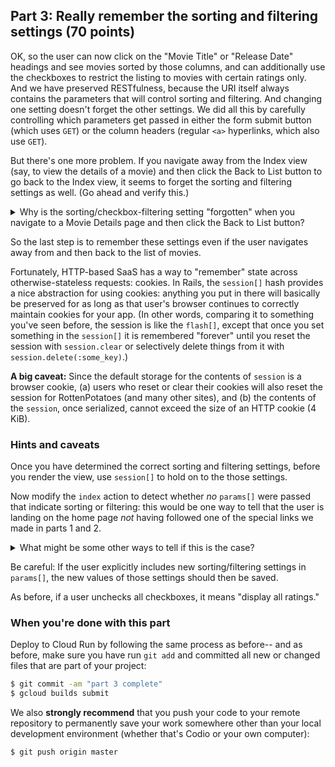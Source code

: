 
## Part 3: Really remember the sorting and filtering settings (70 points)

OK, so the user can now click on the "Movie Title" or "Release Date"
headings and see movies sorted by those columns, and can additionally
use the checkboxes to restrict the listing to movies with certain
ratings only. And we have preserved RESTfulness, because the URI
itself always contains the parameters that will control sorting and
filtering.  And changing one setting doesn't forget the other
settings.  We did all this by carefully controlling which parameters
get passed in either the form submit button (which uses `GET`) or the
column headers (regular `<a>` hyperlinks, which also use `GET`).

But there's one more problem. If you navigate away from the Index view (say, to view
the details of a movie) and then click the Back to List button to go
back to the Index view, it seems to forget the sorting and filtering
settings as well.  (Go ahead and verify this.)

<details>
<summary>
Why is the sorting/checkbox-filtering setting "forgotten" when you
navigate to a Movie Details page and then click the Back to List button?
</summary>
<blockquote>
The Back to List button is just a link for the RESTful route `GET
/movies`, but in parts 1 and 2, we have been adding extra parameters
to the route (in both the form submission and the column header links)
to encode those settings. 
</blockquote>
</details>

So the last step is to remember these settings even if the user
navigates away from and then back to the list of movies. 

Fortunately, HTTP-based SaaS has a way to "remember" state across
otherwise-stateless requests: cookies.  In Rails, the `session[]` hash
provides a nice abstraction for using cookies: anything you put in
there will basically be preserved for as long as that user's browser
continues to correctly maintain cookies for your app.
(In other words, comparing it to something you've seen before, the
session is like the `flash[]`, except that once you set 
something in the `session[]` it is remembered "forever" until you
reset the session with `session.clear` or selectively delete things
from it with `session.delete(:some_key)`.)

**A big caveat:** Since the default storage for the contents of
`session` is a browser cookie, (a) users who reset or
clear their cookies will also reset the session for RottenPotatoes
(and many other sites), and (b) the contents of the `session`, once
serialized, cannot exceed the size of an HTTP cookie (4 KiB).

### Hints and caveats

Once you have determined the correct sorting and filtering settings,
before you render the view, use `session[]` to hold on to the those settings.

Now modify the `index` action to detect whether _no_ `params[]` were
passed that indicate sorting or filtering: this would be one way to
tell that the user is landing on the home page _not_ having followed
one of the special links we made in parts 1 and 2. 

<details>
<summary>
What might be some other ways to tell if this is the case?
</summary>
<blockquote>
One possibility is to look at the HTTP `Referer` [sic] header, which
tells what page the user just came from when following a link.
(Exercise: check the Rails docs to learn how to get access to the
headers.)  However, to keep things at the same level of abstraction,
it's more reliable to use `params`.  We could, e.g., add a special
value in `params` for the links served on the home page that
explicitly marks the links as being on the home page, say
`params[:home]=1`.  Then the absence of `params[:home]` means the user
got to the home page from someplace else.
</blockquote>
</details>


Be  careful: If the user explicitly includes new sorting/filtering
settings in `params[]`, the new values of those settings should then
be saved.

As before, if a user unchecks all checkboxes, it means "display all ratings."

### When you're done with this part

Deploy to Cloud Run by following the same process as before-- and as before, make sure you have run `git add` and committed all new or changed files that are part of your project:

```sh
$ git commit -am "part 3 complete"
$ gcloud builds submit
```

We also **strongly recommend** that you push your code to your remote repository to permanently save your work somewhere other than your local development environment (whether that's Codio or your own computer):

```sh
$ git push origin master
```

